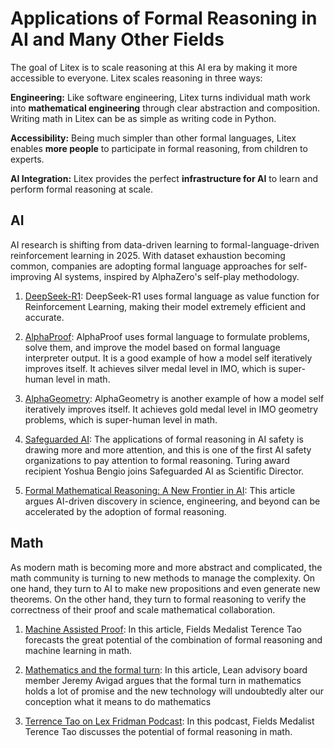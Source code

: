 # Applications of Formal Reasoning in AI and Many Other Fields

The goal of Litex is to scale reasoning at this AI era by making it more accessible to everyone. Litex scales reasoning in three ways:

**Engineering:** Like software engineering, Litex turns individual math work into **mathematical engineering** through clear abstraction and composition. Writing math in Litex can be as simple as writing code in Python.

**Accessibility:** Being much simpler than other formal languages, Litex enables **more people** to participate in formal reasoning, from children to experts.

**AI Integration:** Litex provides the perfect **infrastructure for AI** to learn and perform formal reasoning at scale.


## AI

AI research is shifting from data-driven learning to formal-language-driven reinforcement learning in 2025. With dataset exhaustion becoming common, companies are adopting formal language approaches for self-improving AI systems, inspired by AlphaZero's self-play methodology.

1. [DeepSeek-R1](https://arxiv.org/abs/2501.12948): DeepSeek-R1 uses formal language as value function for Reinforcement Learning, making their model extremely efficient and accurate.

2. [AlphaProof](https://deepmind.google/discover/blog/ai-solves-imo-problems-at-silver-medal-level/): AlphaProof uses formal language to formulate problems, solve them, and improve the model based on formal language interpreter output. It is a good example of how a model self iteratively improves itself. It achieves silver medal level in IMO, which is super-human level in math.

3. [AlphaGeometry](https://deepmind.google/discover/blog/alphageometry-an-olympiad-level-ai-system-for-geometry/): AlphaGeometry is another example of how a model self iteratively improves itself. It achieves gold medal level in IMO geometry problems, which is super-human level in math.

4. [Safeguarded AI](https://www.aria.org.uk/opportunity-spaces/mathematics-for-safe-ai/safeguarded-ai/): The applications of formal reasoning in AI safety is drawing more and more attention, and this is one of the first AI safety organizations to pay attention to formal reasoning. Turing award recipient Yoshua Bengio joins Safeguarded AI as Scientific Director.

5. [Formal Mathematical Reasoning: A New Frontier in AI](https://arxiv.org/abs/2412.16075): This article argues AI-driven discovery in science, engineering, and beyond can be accelerated by the adoption of formal reasoning.

## Math

As modern math is becoming more and more abstract and complicated, the math community is turning to new methods to manage the complexity. On one hand, they turn to AI to make new propositions and even generate new theorems. On the other hand, they turn to formal reasoning to verify the correctness of their proof and scale mathematical collaboration.

1. [Machine Assisted Proof](https://terrytao.wordpress.com/wp-content/uploads/2024/03/machine-assisted-proof-notices.pdf): In this article, Fields Medalist Terence Tao forecasts the great potential of the combination of formal reasoning and machine learning in math.

2. [Mathematics and the formal turn](https://arxiv.org/pdf/2311.00007): In this article, Lean advisory board member Jeremy Avigad argues that the formal turn in mathematics holds a lot of promise and the new technology will undoubtedly alter our conception what it means to do mathematics

3. [Terrence Tao on Lex Fridman Podcast](https://www.youtube.com/watch?v=HUkBz-cdB-k&t=5400s): In this podcast, Fields Medalist Terence Tao discusses the potential of formal reasoning in math.
